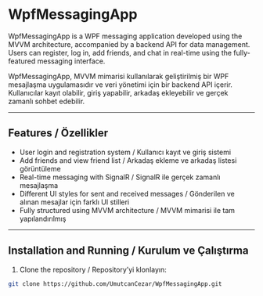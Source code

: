# WpfMessagingApp

WpfMessagingApp is a WPF messaging application developed using the MVVM architecture, accompanied by a backend API for data management. Users can register, log in, add friends, and chat in real-time using the fully-featured messaging interface.

WpfMessagingApp, MVVM mimarisi kullanılarak geliştirilmiş bir WPF mesajlaşma uygulamasıdır ve veri yönetimi için bir backend API içerir. Kullanıcılar kayıt olabilir, giriş yapabilir, arkadaş ekleyebilir ve gerçek zamanlı sohbet edebilir.


---

## Features / Özellikler

- User login and registration system / Kullanıcı kayıt ve giriş sistemi
- Add friends and view friend list / Arkadaş ekleme ve arkadaş listesi görüntüleme
- Real-time messaging with SignalR / SignalR ile gerçek zamanlı mesajlaşma
- Different UI styles for sent and received messages / Gönderilen ve alınan mesajlar için farklı UI stilleri
- Fully structured using MVVM architecture / MVVM mimarisi ile tam yapılandırılmış

---

## Installation and Running / Kurulum ve Çalıştırma

1. Clone the repository / Repository’yi klonlayın:

```bash
git clone https://github.com/UmutcanCezar/WpfMessagingApp.git
